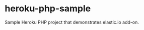 heroku-php-sample
=================

Sample Heroku PHP project that demonstrates elastic.io add-on.


